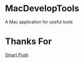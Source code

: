 # MacDevelopTools
A Mac application for useful tools



# Thanks For

[Smart Push](https://github.com/shaojiankui/SmartPush "Github")
